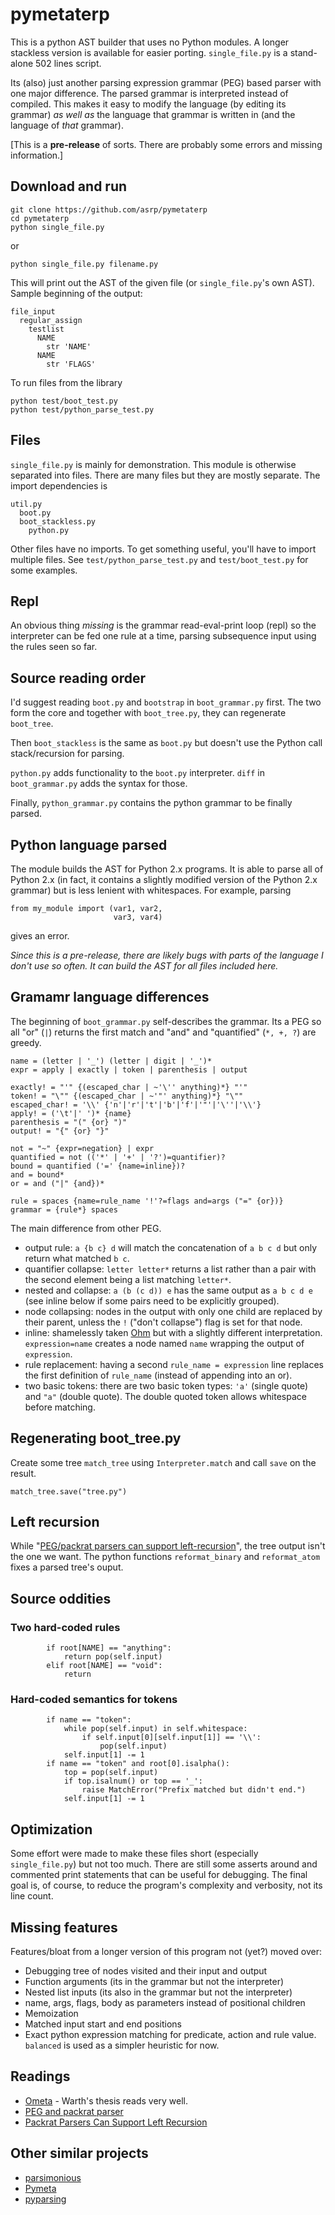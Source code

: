# pymetaterp

This is a python AST builder that uses no Python modules. A longer stackless version is available for easier porting. `single_file.py` is a stand-alone 502 lines script.

Its (also) just another parsing expression grammar (PEG) based parser with one major difference. The parsed grammar is interpreted instead of compiled. This makes it easy to modify the language (by editing its grammar) *as well as* the language that grammar is written in (and the language of *that* grammar).

[This is a **pre-release** of sorts. There are probably some errors and missing information.]

## Download and run

    git clone https://github.com/asrp/pymetaterp
    cd pymetaterp
    python single_file.py

or

    python single_file.py filename.py

This will print out the AST of the given file (or `single_file.py`'s own AST). Sample beginning of the output:

    file_input
      regular_assign
        testlist
          NAME
            str 'NAME'
          NAME
            str 'FLAGS'

To run files from the library

    python test/boot_test.py 
    python test/python_parse_test.py 

## Files

`single_file.py` is mainly for demonstration. This module is otherwise separated into files. There are many files but they are mostly separate. The import dependencies is

    util.py
      boot.py
      boot_stackless.py
        python.py

Other files have no imports. To get something useful, you'll have to import multiple files. See `test/python_parse_test.py` and `test/boot_test.py` for some examples.

## Repl

An obvious thing *missing* is the grammar read-eval-print loop (repl) so the interpreter can be fed one rule at a time, parsing subsequence input using the rules seen so far.

## Source reading order

I'd suggest reading `boot.py` and `bootstrap` in `boot_grammar.py` first. The two form the core and together with `boot_tree.py`, they can regenerate `boot_tree`.

Then `boot_stackless` is the same as `boot.py` but doesn't use the Python call stack/recursion for parsing.

`python.py` adds functionality to the `boot.py` interpreter. `diff` in `boot_grammar.py` adds the syntax for those.

Finally, `python_grammar.py` contains the python grammar to be finally parsed.

## Python language parsed

The module builds the AST for Python 2.x programs. It is able to parse all of Python 2.x (in fact, it contains a slightly modified version of the Python 2.x grammar) but is less lenient with whitespaces. For example, parsing

    from my_module import (var1, var2,
                           var3, var4)

gives an error.

*Since this is a pre-release, there are likely bugs with parts of the language I don't use so often. It _can_ build the AST for all files included here.* 

## Gramamr language differences

The beginning of `boot_grammar.py` self-describes the grammar. Its a PEG so all "or" (`|`) returns the first match and "and" and "quantified" (`*, +, ?`) are greedy.

    name = (letter | '_') (letter | digit | '_')*
    expr = apply | exactly | token | parenthesis | output

    exactly! = "'" {(escaped_char | ~'\'' anything)*} "'"
    token! = "\"" {(escaped_char | ~'"' anything)*} "\""
    escaped_char! = '\\' {'n'|'r'|'t'|'b'|'f'|'"'|'\''|'\\'}
    apply! = ('\t'|' ')* {name}
    parenthesis = "(" {or} ")"
    output! = "{" {or} "}"

    not = "~" {expr=negation} | expr
    quantified = not (('*' | '+' | '?')=quantifier)?
    bound = quantified ('=' {name=inline})?
    and = bound*
    or = and ("|" {and})*

    rule = spaces {name=rule_name '!'?=flags and=args ("=" {or})}
    grammar = {rule*} spaces

The main difference from other PEG.

- output rule: `a {b c} d` will match the concatenation of `a b c d` but only return what matched `b c`.
- quantifier collapse: `letter letter*` returns a list rather than a pair with the second element being a list matching `letter*`.
- nested and collapse: `a (b (c d)) e` has the same output as `a b c d e` (see inline below if some pairs need to be explicitly grouped).
- node collapsing: nodes in the output with only one child are replaced by their parent, unless the `!` ("don't collapse") flag is set for that node.
- inline: shamelessly taken [Ohm](https://github.com/ohm) but with a slightly different interpretation. `expression=name` creates a node named `name` wrapping the output of `expression`.
- rule replacement: having a second `rule_name = expression` line replaces the first definition of `rule_name` (instead of appending into an or).
- two basic tokens: there are two basic token types: `'a'` (single quote) and `"a"` (double quote). The double quoted token allows whitespace before matching.

## Regenerating boot_tree.py

Create some tree `match_tree` using `Interpreter.match` and call `save` on the result.

    match_tree.save("tree.py")

## Left recursion

While "[PEG/packrat parsers can support left-recursion]((http://www.vpri.org/pdf/tr2007002_packrat.pdf))", the tree output isn't the one we want. The python functions `reformat_binary` and `reformat_atom` fixes a parsed tree's ouput.

## Source oddities

### Two hard-coded rules

            if root[NAME] == "anything":
                return pop(self.input)
            elif root[NAME] == "void":
                return

### Hard-coded semantics for tokens

            if name == "token":
                while pop(self.input) in self.whitespace:
                    if self.input[0][self.input[1]] == '\\':
                        pop(self.input)
                self.input[1] -= 1
            if name == "token" and root[0].isalpha():
                top = pop(self.input)
                if top.isalnum() or top == '_':
                    raise MatchError("Prefix matched but didn't end.")
                self.input[1] -= 1

## Optimization

Some effort were made to make these files short (especially `single_file.py`) but not too much. There are still some asserts around and commented print statements that can be useful for debugging. The final goal is, of course, to reduce the program's complexity and verbosity, not its line count.

## Missing features

Features/bloat from a longer version of this program not (yet?) moved over:

- Debugging tree of nodes visited and their input and output
- Function arguments (its in the grammar but not the interpreter)
- Nested list inputs (its also in the grammar but not the interpreter)
- name, args, flags, body as parameters instead of positional children
- Memoization
- Matched input start and end positions
- Exact python expression matching for predicate, action and rule value. `balanced` is used as a simpler heuristic for now.

## Readings

- [Ometa](http://www.tinlizzie.org/ometa/) - Warth's thesis reads very well.
- [PEG and packrat parser](http://bford.info/packrat/)
- [Packrat Parsers Can Support Left Recursion](http://www.vpri.org/pdf/tr2007002_packrat.pdf)

## Other similar projects

- [parsimonious](https://github.com/erikrose/parsimonious)
- [Pymeta](https://pypi.python.org/pypi/PyMeta/)
- [pyparsing](http://pyparsing.wikispaces.com/)
